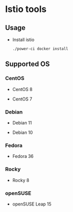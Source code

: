 # Istio tools

## Usage

- Install istio

  `./power-ci docker install`

## Supported OS

### CentOS

- CentOS 8

- CentOS 7

### Debian

- Debian 11

- Debian 10

### Fedora

- Fedora 36

### Rocky

- Rocky 8

### openSUSE

- openSUSE Leap 15
